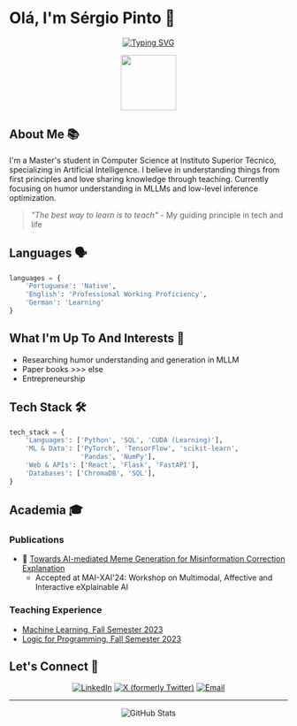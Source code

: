 # Olá, I'm Sérgio Pinto 👋

<div align="center">
  
[![Typing SVG](https://readme-typing-svg.herokuapp.com?font=Fira+Code&pause=1000&random=false&width=435&lines=MSc+Student+in+Computer+Science;AI+Enthusiast)](https://git.io/typing-svg)

<img src="https://raw.githubusercontent.com/PokeAPI/sprites/master/sprites/pokemon/versions/generation-v/black-white/animated/890.gif" width="100">

</div>

## About Me 📚

I'm a Master's student in Computer Science at Instituto Superior Técnico, specializing in Artificial Intelligence. I believe in understanding things from first principles and love sharing knowledge through teaching. Currently focusing on humor understanding in MLLMs and low-level inference optimization.

> *"The best way to learn is to teach"* - My guiding principle in tech and life

## Languages 🗣️

```python
languages = {
    'Portuguese': 'Native',
    'English': 'Professional Working Proficiency',
    'German': 'Learning'
}
```

## What I'm Up To And Interests 🔭

- Researching humor understanding and generation in MLLM
- Paper books >>> else
- Entrepreneurship

## Tech Stack 🛠️

```python
tech_stack = {
    'Languages': ['Python', 'SQL', 'CUDA (Learning)'],
    'ML & Data': ['PyTorch', 'TensorFlow', 'scikit-learn', 
                  'Pandas', 'NumPy'],
    'Web & APIs': ['React', 'Flask', 'FastAPI'],
    'Databases': ['ChromaDB', 'SQL'],
}
```

## Academia 🎓

### Publications
- 📝 [Towards AI-mediated Meme Generation for Misinformation Correction Explanation](https://ceur-ws.org/Vol-3803/paper5.pdf)
  - Accepted at MAI-XAI'24: Workshop on Multimodal, Affective and Interactive eXplainable AI

### Teaching Experience
  - [Machine Learning, Fall Semester 2023](https://fenix.tecnico.ulisboa.pt/disciplinas/Apre2/2023-2024/1-semestre)
  - [Logic for Programming, Fall Semester 2023](https://fenix.tecnico.ulisboa.pt/disciplinas/LP2/2023-2024/1-semestre)

## Let's Connect 🤝

<div align="center">

[![LinkedIn](https://img.shields.io/badge/LinkedIn-0077B5?style=for-the-badge&logo=linkedin&logoColor=white)](https://www.linkedin.com/in/s%C3%A9rgio-pinto-5696a11a3/)
[![X (formerly Twitter)](https://img.shields.io/badge/X-000000?style=for-the-badge&logo=x&logoColor=white)](https://x.com/sergiomgpintoo)
[![Email](https://img.shields.io/badge/Email-D14836?style=for-the-badge&logo=gmail&logoColor=white)](mailto:sergiomgpintoo@gmail.com)

</div>

---
<div align="center">
  <img src="https://github-readme-stats.vercel.app/api?username=sergiomgpinto&show_icons=true&theme=radical" alt="GitHub Stats">
</div>
